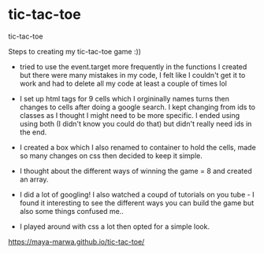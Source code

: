 # tic-tac-toe
tic-tac-toe


Steps to creating my tic-tac-toe game :))



- tried to use the event.target more frequently in the functions I created but there were many mistakes in my code, I felt like I couldn't get it to work and had to delete all my code at least a couple of times lol

- I set up html tags for 9 cells which I orgininally names turns then changes to cells after doing a google search. I kept changing from ids to classes as I thought I might need to be more specific. I ended using using both (I didn't know you could do that) but didn't really need ids in the end.

- I created a box which I also renamed to container to hold the cells, made so many changes on css then decided to keep it simple.

- I thought about the different ways of winning the game = 8 and created an array.

- I did a lot of googling! I also watched a coupd of tutorials on you tube - I found it interesting to see the different ways you can build the game but also some things confused me.. 

- I played around with css a lot then opted for a simple look.


https://maya-marwa.github.io/tic-tac-toe/



